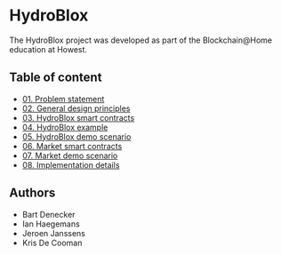 # HydroBlox

The HydroBlox project was developed as part of the Blockchain@Home education at Howest.

## Table of content
- [01. Problem statement](docs/01-problem-statement.md)
- [02. General design principles](docs/02-general-design-principles.md)
- [03. HydroBlox smart contracts](docs/03-hydroblox-smart-contracts.md)
- [04. HydroBlox example](docs/04-hydroblox-example.md)
- [05. HydroBlox demo scenario](docs/05-hydroblox-demo-scenario.md)
- [06. Market smart contracts](docs/06-market-smart-contracts.md)
- [07. Market demo scenario](docs/07-market-demo-scenario.md)
- [08. Implementation details](docs/08-implementation-details.md)

## Authors

- Bart Denecker
- Ian Haegemans
- Jeroen Janssens
- Kris De Cooman
